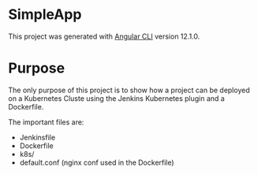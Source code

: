 # SimpleApp

This project was generated with [Angular CLI](https://github.com/angular/angular-cli) version 12.1.0.

# Purpose

The only purpose of this project is to show how a project can be deployed on a Kubernetes Cluste using the Jenkins Kubernetes plugin and a Dockerfile.

The important files are:

- Jenkinsfile
- Dockerfile
- k8s/
- default.conf (nginx conf used in the Dockerfile)

